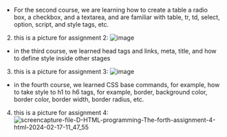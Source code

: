 * For the second course, we are learning how to create a table a radio box, a checkbox, and a textarea, and are familiar with table, tr, td, select, option, script, and style tags, etc.
2. this is a picture for assignment 2:
![image](https://github.com/mori-cyber/HTML-AND-CSS/assets/65276280/bbf50421-a001-4792-b163-ec7114507327)
* in the third course, we learned head tags and links, meta, title, and how to define style inside other stages 
3. this is a picture for  assignment 3: 
![image](https://github.com/mori-cyber/The-third-HTML-pro/assets/65276280/77f6dbb6-cff4-4634-b681-200dd962679a)
* in the fourth course, we learned CSS base commands, for example, how to take style to h1 to h6 tags, for example, border, background color, border color, border width, border radius, etc.
4. this is a picture for  assignment 4:
![screencapture-file-D-HTML-programming-The-forth-assignment-4-html-2024-02-17-11_47_55](https://github.com/mori-cyber/The-third-HTML-pro/assets/65276280/edbdfb4d-f813-43dd-84ed-d8418cb06ad6)
